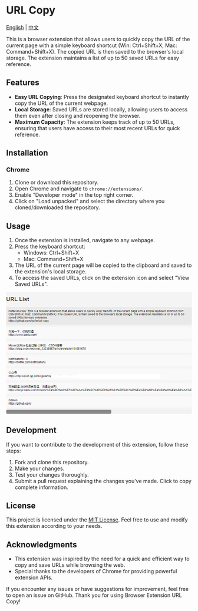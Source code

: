 # URL Copy

<p>
  <a href="./README.md">English</a> |
  <a href="./readme_CN.md">中文</a>
</p>


This is a browser extension that allows users to quickly copy the URL of the current page with a simple keyboard shortcut (Win: Ctrl+Shift+X, Mac: Command+Shift+X). The copied URL is then saved to the browser's local storage. The extension maintains a list of up to 50 saved URLs for easy reference.

## Features

- **Easy URL Copying**: Press the designated keyboard shortcut to instantly copy the URL of the current webpage.
- **Local Storage**: Saved URLs are stored locally, allowing users to access them even after closing and reopening the browser.
- **Maximum Capacity**: The extension keeps track of up to 50 URLs, ensuring that users have access to their most recent URLs for quick reference.

## Installation

### Chrome

1. Clone or download this repository.
2. Open Chrome and navigate to `chrome://extensions/`.
3. Enable "Developer mode" in the top right corner.
4. Click on "Load unpacked" and select the directory where you cloned/downloaded the repository.


## Usage

1. Once the extension is installed, navigate to any webpage.
2. Press the keyboard shortcut:
    - Windows: Ctrl+Shift+X
    - Mac: Command+Shift+X
3. The URL of the current page will be copied to the clipboard and saved to the extension's local storage.
4. To access the saved URLs, click on the extension icon and select "View Saved URLs".

![image-20240315220741932](images/image-20240315220741932.png)

## Development

If you want to contribute to the development of this extension, follow these steps:

1. Fork and clone this repository.
2. Make your changes.
3. Test your changes thoroughly.
4. Submit a pull request explaining the changes you've made. Click to copy complete information.

## License

This project is licensed under the [MIT License](LICENSE). Feel free to use and modify this extension according to your needs.

## Acknowledgments

- This extension was inspired by the need for a quick and efficient way to copy and save URLs while browsing the web.
- Special thanks to the developers of Chrome for providing powerful extension APIs.

If you encounter any issues or have suggestions for improvement, feel free to open an issue on GitHub. Thank you for using Browser Extension URL Copy!